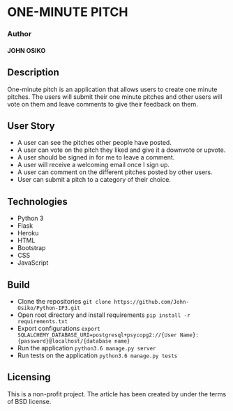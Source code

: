 # ONE-MINUTE PITCH

###  Author
#### JOHN OSIKO

## Description
One-minute pitch is an application that allows users to create one minute pitches. The users will submit their one minute pitches and other users will vote on them and leave comments to give their feedback on them.

## User Story
* A user can see the pitches other people have posted.
* A user can vote on the pitch they liked and give it a downvote or upvote.
* A user should be signed in for me to leave a comment.
* A user will receive a welcoming email once I sign up.
* A user can comment on the different pitches posted by other users.
* User can submit a pitch to a category of their choice.


## 

## Technologies

* Python 3
* Flask
* Heroku
* HTML
* Bootstrap
* CSS
* JavaScript

## Build
* Clone the repositories
    `git clone https://github.com/John-Osiko/Python-IP3.git`
* Open root directory and install requirements
    `pip install -r requirements.txt`
* Export configurations
    `export SQLALCHEMY_DATABASE_URI=postgresql+psycopg2://{User Name}:{password}@localhost/{database name}`
* Run the application
    `python3.6 manage.py server`
* Run tests on the application
    `python3.6 manage.py tests`

## Licensing
This is a non-profit project. The article has been created by under the terms of BSD license.